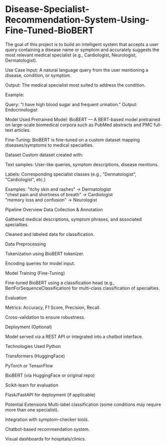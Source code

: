 # Disease-Specialist-Recommendation-System-Using-Fine-Tuned-BioBERT
The goal of this project is to build an intelligent system that accepts a user query containing a disease name or symptom and accurately suggests the most relevant medical specialist (e.g., Cardiologist, Neurologist, Dermatologist).


Use Case
Input: A natural language query from the user mentioning a disease, condition, or symptom.

Output: The medical specialist most suited to address the condition.

Example:

Query: "I have high blood sugar and frequent urination."
Output: Endocrinologist

Model Used
Pretrained Model: BioBERT — A BERT-based model pretrained on large-scale biomedical corpora such as PubMed abstracts and PMC full-text articles.

Fine-Tuning: BioBERT is fine-tuned on a custom dataset mapping diseases/symptoms to medical specialties.


Dataset
Custom dataset created with:

Text samples: User-like queries, symptom descriptions, disease mentions.

Labels: Corresponding specialist classes (e.g., "Dermatologist", "Cardiologist", etc.)

Examples:
"itchy skin and rashes" → Dermatologist  
"chest pain and shortness of breath" → Cardiologist  
"memory loss and confusion" → Neurologist  


Pipeline Overview
Data Collection & Annotation

Gathered medical descriptions, symptom phrases, and associated specialties.

Cleaned and labeled data for classification.

Data Preprocessing

Tokenization using BioBERT tokenizer.

Encoding queries for model input.

Model Training (Fine-Tuning)

Fine-tuned BioBERT using a classification head (e.g., BertForSequenceClassification) for multi-class classification of specialties.

Evaluation

Metrics: Accuracy, F1 Score, Precision, Recall.

Cross-validation to ensure robustness.

Deployment (Optional)

Model served via a REST API or integrated into a chatbot interface.



Technologies Used
Python

Transformers (HuggingFace)

PyTorch or TensorFlow

BioBERT (via HuggingFace or original repo)

Scikit-learn for evaluation

Flask/FastAPI for deployment (if applicable)



Potential Extensions
Multi-label classification (some conditions may require more than one specialist).

Integration with symptom-checker tools.

Chatbot-based recommendation system.

Visual dashboards for hospitals/clinics.



